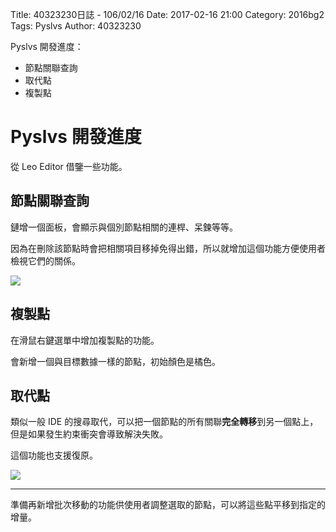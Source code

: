 Title: 40323230日誌 - 106/02/16
Date: 2017-02-16 21:00
Category: 2016bg2
Tags: Pyslvs
Author: 40323230

Pyslvs 開發進度：

* 節點關聯查詢
* 取代點
* 複製點

<!-- PELICAN_END_SUMMARY -->

Pyslvs 開發進度
===

從 Leo Editor 借鑒一些功能。

節點關聯查詢
---

鏈增一個面板，會顯示與個別節點相關的連桿、呆鍊等等。

因為在刪除該節點時會把相關項目移掉免得出錯，所以就增加這個功能方便使用者檢視它們的關係。

![](https://raw.githubusercontent.com/coursemdetw/project_site_files/gh-pages/files/2016spring/g2/Python_solvespace/0216_01.png)

複製點
---

在滑鼠右鍵選單中增加複製點的功能。

會新增一個與目標數據一樣的節點，初始顏色是橘色。

取代點
---

類似一般 IDE 的搜尋取代，可以把一個節點的所有關聯**完全轉移**到另一個點上，但是如果發生約束衝突會導致解決失敗。

這個功能也支援復原。

![](https://raw.githubusercontent.com/coursemdetw/project_site_files/gh-pages/files/2016spring/g2/Python_solvespace/0216_02.png)

---

準備再新增批次移動的功能供使用者調整選取的節點，可以將這些點平移到指定的增量。